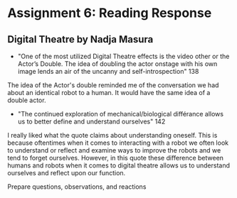 # Assignment 6: Reading Response

## Digital Theatre by Nadja Masura

- "One of the most utilized Digital Theatre effects is the video other or the Actor’s Double. The idea of doubling the actor onstage with his own image lends an air of the uncanny and self-introspection" 138

The idea of the Actor's double reminded me of the conversation we had about an identical robot to a human. It would have the same idea of a double actor. 

- "The continued exploration of mechanical/biological différance allows us to better define and understand ourselves" 142

I really liked what the quote claims about understanding oneself. This is because oftentimes when it comes to interacting with a robot we often look to understand or reflect and examine ways to improve the robots and we tend to forget ourselves. However, in this quote these difference between humans and robots when it comes to digital theatre allows us to understand ourselves and reflect upon our function.

Prepare questions, observations, and reactions 

